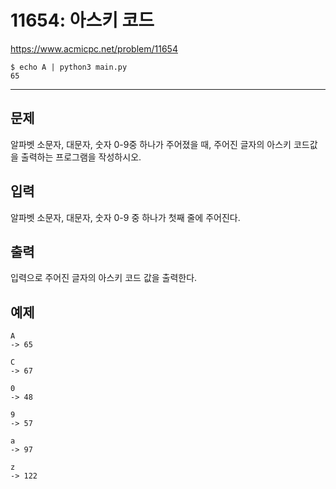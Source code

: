 # 11654: 아스키 코드

https://www.acmicpc.net/problem/11654

```
$ echo A | python3 main.py
65
```

---

## 문제

알파벳 소문자, 대문자, 숫자 0-9중 하나가 주어졌을 때, 주어진 글자의 아스키
코드값을 출력하는 프로그램을 작성하시오.

## 입력

알파벳 소문자, 대문자, 숫자 0-9 중 하나가 첫째 줄에 주어진다.

## 출력

입력으로 주어진 글자의 아스키 코드 값을 출력한다.

## 예제

```
A
-> 65
```

```
C
-> 67
```

```
0
-> 48
```

```
9
-> 57
```

```
a
-> 97
```

```
z
-> 122
```
